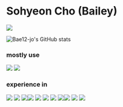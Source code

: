 # Sohyeon Cho (Bailey)

<img src="https://img.shields.io/badge/bae12.jo@gmail.com-EA4335?style=plastic&logo=gmail&logoColor=white"/>

![Bae12-jo's GitHub stats](https://github-readme-stats.vercel.app/api?username=bae12-jo&show_icons=true&theme=vue)


### mostly use
<img src="https://img.shields.io/badge/python-3776AB?style=flat-square&logo=python&logoColor=white"/>&nbsp;<img src="https://img.shields.io/badge/python-3776AB?style=flat-square&logo=typscript&logoColor=white"/>&nbsp;

### experience in
<img src="https://img.shields.io/badge/c++-00599C?style=flat-square&logo=c%2B%2B&logoColor=white"/>&nbsp;<img src="https://img.shields.io/badge/javascript-F7DF1E?style=flat-square&logo=javascript&logoColor=white"/>&nbsp;<img src="https://img.shields.io/badge/solidity-363636?style=flat-square&logo=solidity&logoColor=white"/><img src="https://img.shields.io/badge/nodejs-339933?style=flat-square&logo=node.js&logoColor=white"/>&nbsp;<img src="https://img.shields.io/badge/react-61DAFB?style=flat-square&logo=react&logoColor=white"/>&nbsp;<img src="https://img.shields.io/badge/tensorflow-FF6F00?style=flat-square&logo=tensorflow&logoColor=white"/>&nbsp;<img src="https://img.shields.io/badge/numpy-013243?style=flat-square&logo=numpy&logoColor=white"/>&nbsp;<img src="https://img.shields.io/badge/pandas-150458?style=flat-square&logo=pandas&logoColor=white"/><img src="https://img.shields.io/badge/git-F05032?style=flat-square&logo=git&logoColor=white"/>&nbsp;<img src="https://img.shields.io/badge/jupyter-F37626?style=flat-square&logo=jupyter&logoColor=white"/>&nbsp;<img src="https://img.shields.io/badge/anaconda-44A833?style=flat-square&logo=anaconda&logoColor=white"/>
